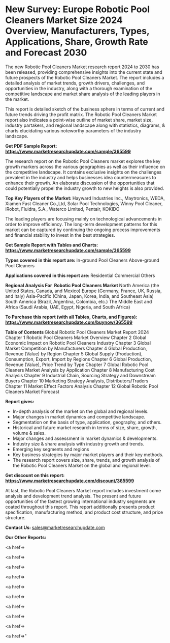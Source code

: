# New Survey: Europe Robotic Pool Cleaners Market Size 2024 Overview, Manufacturers, Types, Applications, Share, Growth Rate and Forecast 2030

The new Robotic Pool Cleaners Market research report 2024 to 2030 has been released, providing comprehensive insights into the current state and future prospects of the Robotic Pool Cleaners Market. The report includes a detailed analysis of market trends, growth drivers, challenges, and opportunities in the industry, along with a thorough examination of the competitive landscape and market share analysis of the leading players in the market.

This report is detailed sketch of the business sphere in terms of current and future trends driving the profit matrix. The Robotic Pool Cleaners Market report also indicates a point-wise outline of market share, market size, industry partakers, and regional landscape along with statistics, diagrams, &amp; charts elucidating various noteworthy parameters of the industry landscape.

<strong><b>Get PDF Sample Report: <a href=https://www.marketresearchupdate.com/sample/365599>https://www.marketresearchupdate.com/sample/365599</a></b></strong>

The research report on the Robotic Pool Cleaners market explores the key growth markers across the various geographies as well as their influence on the competitive landscape. It contains exclusive insights on the challenges prevalent in the industry and helps businesses idea countermeasures to enhance their growth. An elaborate discussion of the opportunities that could potentially propel the industry growth to new heights is also provided.

<strong><b>Top Key Players of the Market:
</b></strong>Hayward Industries Inc., Maytronics, WEDA, Xiamen Fast Cleaner Co.,Ltd, Solar Pool Technologies, Winny Pool Cleaner, iRobot, Fluidra, S.A., Waterco Limited, Pentair, KOKIDO<strong><b>
</b></strong>

The leading players are focusing mainly on technological advancements in order to improve efficiency. The long-term development patterns for this market can be captured by continuing the ongoing process improvements and financial stability to invest in the best strategies.

<strong><b>Get Sample Report with Tables and Charts: <a href=https://www.marketresearchupdate.com/sample/365599>https://www.marketresearchupdate.com/sample/365599</a></b></strong>

<strong><b>Types covered in this report are:
</b></strong>In-ground Pool Cleaners
Above-ground Pool Cleaners<strong><b>
</b></strong>

<strong><b>Applications covered in this report are:
</b></strong>Residential
Commercial
Others<strong><b>
</b></strong>

<strong><b>Regional Analysis For  Robotic Pool Cleaners Market</b></strong><strong><b>
</b></strong>North America (the United States, Canada, and Mexico)
Europe (Germany, France, UK, Russia, and Italy)
Asia-Pacific (China, Japan, Korea, India, and Southeast Asia)
South America (Brazil, Argentina, Colombia, etc.)
The Middle East and Africa (Saudi Arabia, UAE, Egypt, Nigeria, and South Africa)

<strong><b>To Purchase this report (with all Tables, Charts, and Figures): <a href=https://www.marketresearchupdate.com/buynow/365599>https://www.marketresearchupdate.com/buynow/365599</a></b></strong>

<strong><b>Table of Contents</b></strong><strong><b>
</b></strong>Global Robotic Pool Cleaners Market Report 2024
Chapter 1 Robotic Pool Cleaners Market Overview
Chapter 2 Global Economic Impact on Robotic Pool Cleaners Industry
Chapter 3 Global Market Competition by Manufacturers
Chapter 4 Global Production, Revenue (Value) by Region
Chapter 5 Global Supply (Production), Consumption, Export, Import by Regions
Chapter 6 Global Production, Revenue (Value), Price Trend by Type
Chapter 7 Global Robotic Pool Cleaners Market Analysis by Application
Chapter 8 Manufacturing Cost Analysis
Chapter 9 Industrial Chain, Sourcing Strategy and Downstream Buyers
Chapter 10 Marketing Strategy Analysis, Distributors/Traders
Chapter 11 Market Effect Factors Analysis
Chapter 12 Global Robotic Pool Cleaners Market Forecast

<strong><b>Report gives:</b></strong>

- In-depth analysis of the market on the global and regional levels.
- Major changes in market dynamics and competitive landscape.
- Segmentation on the basis of type, application, geography, and others.
- Historical and future market research in terms of size, share, growth, volume &amp; sales.
- Major changes and assessment in market dynamics &amp; developments.
- Industry size &amp; share analysis with industry growth and trends.
- Emerging key segments and regions
- Key business strategies by major market players and their key methods.
- The research report covers size, share, trends, and growth analysis of the Robotic Pool Cleaners Market on the global and regional level.

<strong><b>Get discount on this report: <a href=https://www.marketresearchupdate.com/discount/365599>https://www.marketresearchupdate.com/discount/365599</a></b></strong>

At last, the Robotic Pool Cleaners Market report includes investment come analysis and development trend analysis. The present and future opportunities of the fastest growing international industry segments are coated throughout this report. This report additionally presents product specification, manufacturing method, and product cost structure, and price structure.

<strong><b>Contact Us:
</b></strong>sales@marketresearchupdate.com

<strong>Our Other Reports:</strong>

<a href=></a>

<a href=></a>

<a href=></a>

<a href=></a>

<a href=></a>

<a href=></a>

<a href=></a>

<a href=></a>

<a href=></a>

<a href=></a>"
